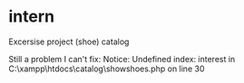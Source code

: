 # intern

Excersise project (shoe) catalog

Still a problem I can't fix:
Notice: Undefined index: interest in C:\xampp\htdocs\catalog\showshoes.php on line 30

